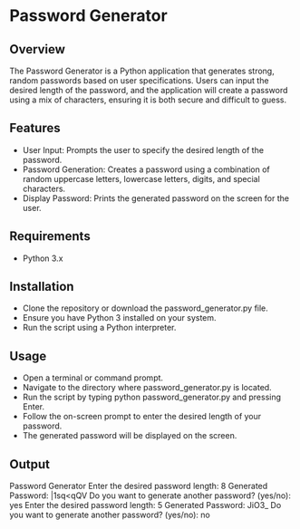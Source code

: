  
# Password Generator

## Overview
The Password Generator is a Python application that generates strong, random passwords based on user specifications. Users can input the desired length of the password, and the application will create a password using a mix of characters, ensuring it is both secure and difficult to guess.

## Features

- User Input: Prompts the user to specify the desired length of the password.
- Password Generation: Creates a password using a combination of random uppercase letters, lowercase letters, digits, and special characters.
- Display Password: Prints the generated password on the screen for the user.

## Requirements
- Python 3.x

## Installation
- Clone the repository or download the password_generator.py file.
- Ensure you have Python 3 installed on your system.
- Run the script using a Python interpreter.

## Usage
- Open a terminal or command prompt.
- Navigate to the directory where password_generator.py is located.
- Run the script by typing python password_generator.py and pressing Enter.
- Follow the on-screen prompt to enter the desired length of your password.
- The generated password will be displayed on the screen.

## Output
Password Generator
Enter the desired password length: 8
Generated Password: |1sq<qQV
Do you want to generate another password? (yes/no): yes
Enter the desired password length: 5
Generated Password: JiO3_
Do you want to generate another password? (yes/no): no
